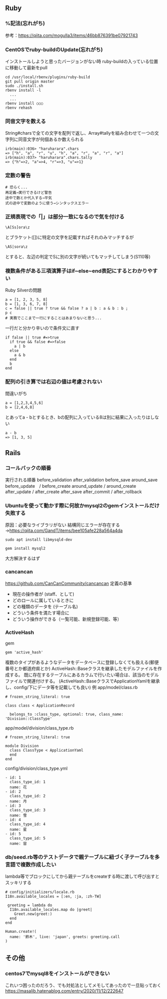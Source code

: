 ## Ruby
### %記法(忘れがち)
参考：https://qiita.com/mogulla3/items/46bb876391be07921743
### CentOSでruby-buildのUpdate(忘れがち)
インストールしようと思ったバージョンがない時
ruby-buildの入っている位置に移動して最新をpull
```
cd /usr/local/rbenv/plugins/ruby-build
git pull origin master
sudo ./install.sh
rbenv install -l
  ...
  ...
rbenv install ○○○
rbenv rehash
```
### 同音文字を数える
String#charsで全ての文字を配列で返し、Array#tallyを組み合わせて一つの文字列に同音文字が何個あるか数えられる
```
irb(main):036> "haruharara".chars
=> ["h", "a", "r", "u", "h", "a", "r", "a", "r", "a"]
irb(main):037> "haruharara".chars.tally
=> {"h"=>2, "a"=>4, "r"=>3, "u"=>1}
```
### 定数の警告
```
# 恐らく...
再定義→実行できるけど警告
途中で数とか代入する→平気
式の途中で変数のように使う→シンタックスエラー
```
### 正規表現での「|」は部分一致になるので気を付ける
```
\A[Ss]ora\z
```
とブラケット([])に特定の文字を記載すればそれのみマッチするが
```
\AS|sora\z
```
とすると、左辺の判定でSに別の文字が続いてもマッチしてしまう(S110等)
### 複数条件がある三項演算子はif~else~end表記にするとわかりやすい
Ruby Silverの問題
```
a = [1, 2, 3, 5, 8]
b = [1, 3, 6, 7, 8]
c = false || true ? true && false ? a | b : a & b : b ;
p c
# 実務でここまで一行にすることはあまりないと思う...
```
一行だと分かり辛いので条件文に直す
```
if false || true #=>true
  if true && false #=>false
    a | b
  else
    a & b
  end
  b
end
```
### 配列の引き算では右辺の値は考慮されない
間違いがち
```
a = [1,2,3,4,5,6]
b = [2,4,6,8]
```
とあってa - bとするとき、bの配列に入っている8は別に結果に入ったりはしない
```
a - b
=> [1, 3, 5]
```
## Rails
### コールバックの順番
実行される順番
before_validation
after_validation
before_save
around_save
before_update　/ before_create
around_update / around_create
after_update / after_create
after_save
after_commit / after_rollback

### Ubuntuを使って動かす際に何故かmysql2のgemインストールだけ失敗する
原因：必要なライブラリがない
結構同じエラーが存在する→https://qiita.com/GandT/items/bee105afe228a564a4da
```
sudo apt install libmysqld-dev
```
```
gem install mysql2
```
大方解決するはず
### cancancan
https://github.com/CanCanCommunity/cancancan
定義の基準
- 現在の操作者が (staff、として)
- どのロールに属しているときに
- どの種類のデータを (テーブル名)
- どういう条件を満たす場合に
- どういう操作ができる（一覧可能、新規登録可能、等）
### ActiveHash
gem
```
gem 'active_hash'
```
複数のタイプがあるようなデータをデータベースに登録しなくても扱える(郵便番号とか都道府県とか)
ActiveHash::Baseクラスを継承したモデルファイルを作成する。
既に存在するテーブルにあるカラムで行いたい場合は、該当のモデルファイルで関連付けする。
(ActiveHash::BaseクラスでApplicationYamlを継承し、config/下にデータ等を記載しても良い)
例
app/model/class.rb
```
# frozen_string_literal: true

class class < ApplicationRecord

  belongs_to :class_type, optional: true, class_name: 'Division::ClassType'
```
app/model/division/class_type.rb
```
# frozen_string_literal: true

module Division
  class ClassType < ApplicationYaml
  end
end
```
config/division/class_type.yml
```
- id: 1
  class_type_id: 1
  name: 花
- id: 2
  class_type_id: 2
  name: 月
- id: 3
  class_type_id: 3
  name: 雪
- id: 4
  class_type_id: 4
  name: 星
- id: 5
  class_type_id: 5
  name: 宙
```

### db/seed.rb等のテストデータで親テーブルに紐づく子テーブルを多言語で複数作成したい
lambda等でブロックにしてから親テーブルをcreateする時に渡して呼び出すとスッキリする

```
# config/initializers/locale.rb
I18n.available_locales = [:en, :ja, :zh-TW]
```
```
 greeting = lambda do
  I18n.available_locales.map do |greet|
    Greet.new(greet:)
  end
end

Human.create!(
  name: '鈴木', live: 'japan', greets: greeting.call
)
```
## その他
### centos7でmysql8をインストールができない
これいつ困ったのだろう、でも対処法としてメモしてあったので一旦貼っておく
https://masalib.hatenablog.com/entry/2020/11/12/222647
